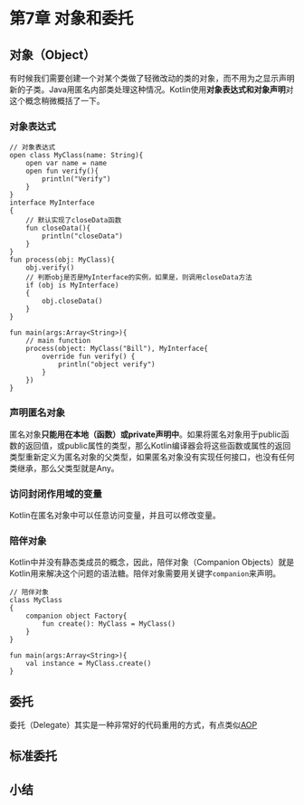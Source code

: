 # 第7章 对象和委托
## 对象（Object）
有时候我们需要创建一个对某个类做了轻微改动的类的对象，而不用为之显示声明新的子类。Java用匿名内部类处理这种情况。Kotlin使用**对象表达式和对象声明**对这个概念稍微概括了一下。
### 对象表达式
```
// 对象表达式
open class MyClass(name: String){
    open var name = name
    open fun verify(){
        println("Verify")
    }
}
interface MyInterface
{
    // 默认实现了closeData函数
    fun closeData(){
        println("closeData")
    }
}
fun process(obj: MyClass){
    obj.verify()
    // 判断obj是否是MyInterface的实例，如果是，则调用closeData方法
    if (obj is MyInterface)
    {
        obj.closeData()
    }
}

fun main(args:Array<String>){
    // main function
    process(object: MyClass("Bill"), MyInterface{
        override fun verify() {
            println("object verify")
        }
    })
}
```
### 声明匿名对象
匿名对象**只能用在本地（函数）或private声明中**。如果将匿名对象用于public函数的返回值，或public属性的类型，那么Kotlin编译器会将这些函数或属性的返回类型重新定义为匿名对象的父类型，如果匿名对象没有实现任何接口，也没有任何类继承，那么父类型就是Any。
### 访问封闭作用域的变量
Kotlin在匿名对象中可以任意访问变量，并且可以修改变量。
### 陪伴对象
Kotlin中并没有静态类成员的概念，因此，陪伴对象（Companion Objects）就是Kotlin用来解决这个问题的语法糖。陪伴对象需要用关键字`companion`来声明。
```
// 陪伴对象
class MyClass
{
    companion object Factory{
        fun create(): MyClass = MyClass()
    }
}

fun main(args:Array<String>){
    val instance = MyClass.create()
}
```
## 委托
委托（Delegate）其实是一种非常好的代码重用的方式，有点类似[AOP](https://baike.baidu.com/item/AOP/1332219?fr=aladdin)
## 标准委托
## 小结
